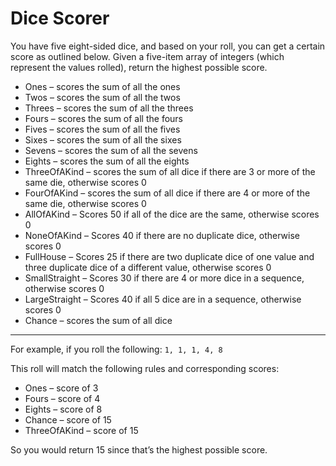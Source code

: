 # Dice Scorer

You have five eight-sided dice, and based on your roll, you can get a certain score as outlined below. Given a five-item array of integers (which represent the values rolled), return the highest possible score. 
  
* Ones – scores the sum of all the ones 
* Twos – scores the sum of all the twos 
* Threes – scores the sum of all the threes 
* Fours – scores the sum of all the fours 
* Fives – scores the sum of all the fives 
* Sixes – scores the sum of all the sixes 
* Sevens – scores the sum of all the sevens 
* Eights – scores the sum of all the eights 
* ThreeOfAKind – scores the sum of all dice if there are 3 or more of the same die, otherwise scores 0 
* FourOfAKind – scores the sum of all dice if there are 4 or more of the same die, otherwise scores 0 
* AllOfAKind – Scores 50 if all of the dice are the same, otherwise scores 0 
* NoneOfAKind – Scores 40 if there are no duplicate dice, otherwise scores 0 
* FullHouse – Scores 25 if there are two duplicate dice of one value and three duplicate dice of a different value, otherwise scores 0 
* SmallStraight – Scores 30 if there are 4 or more dice in a sequence, otherwise scores 0 
* LargeStraight – Scores 40 if all 5 dice are in a sequence, otherwise scores 0 
* Chance – scores the sum of all dice 

____________________


For example, if you roll the following: `1, 1, 1, 4, 8` 


This roll will match the following rules and corresponding scores: 
* Ones – score of 3 
* Fours – score of 4 
* Eights – score of 8 
* Chance – score of 15 
* ThreeOfAKind – score of 15 
  

So you would return 15 since that’s the highest possible score.
